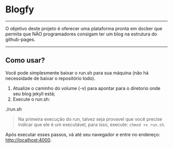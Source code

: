 # Blogfy

-------

O objetivo deste projeto é oferecer uma plataforma pronta em docker que permita que NÃO programadores consigam ter um blog na estrutura do github-pages.

-------

## Como usar?

Você pode simplesmente baixar o run.sh para sua máquina (não há necessidade de baixar o repositório todo).

1. Atualize o caminho do volume (-v) para apontar para o diretorio onde seu blog jekyll está;
2. Execute o run.sh:

  ./run.sh

> Na primeira execução do run, talvez seja provavel que você precise indicar que ele é um executável, para isso, execute: `chmod +x run.sh`.

Após executar esses passos, vá até seu navegador e entre no endereço: [http://localhost:4000](http://localhost:4000).
